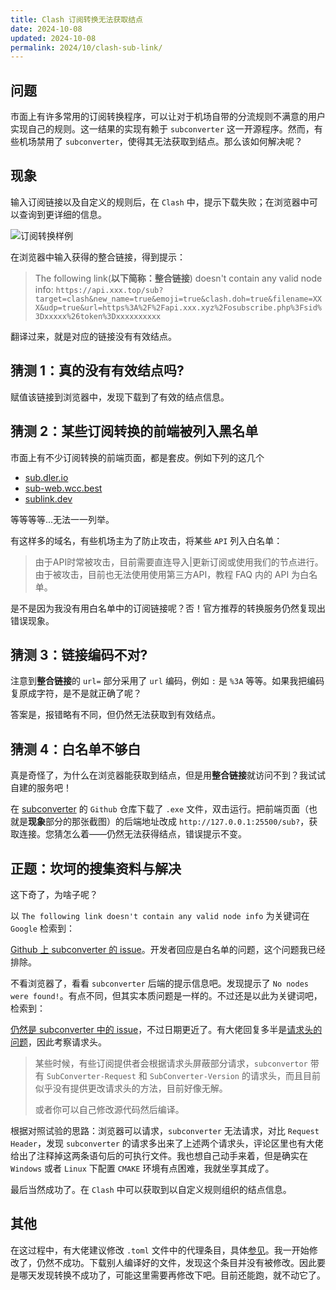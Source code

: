 ```yaml
---
title: Clash 订阅转换无法获取结点
date: 2024-10-08
updated: 2024-10-08
permalink: 2024/10/clash-sub-link/
---
```


## 问题

市面上有许多常用的订阅转换程序，可以让对于机场自带的分流规则不满意的用户实现自己的规则。这一结果的实现有赖于 `subconverter` 这一开源程序。然而，有些机场禁用了 `subconverter`，使得其无法获取到结点。那么该如何解决呢？

## 现象

输入订阅链接以及自定义的规则后，在 `Clash` 中，提示下载失败；在浏览器中可以查询到更详细的信息。

![订阅转换样例](https://static.xialing.icu/img/202410080956325.webp)

在浏览器中输入获得的整合链接，得到提示：

>The following link(**以下简称：整合链接**) doesn't contain any valid node info: `https://api.xxx.top/sub?target=clash&new_name=true&emoji=true&clash.doh=true&filename=XXX&udp=true&url=https%3A%2F%2Fapi.xxx.xyz%2Fosubscribe.php%3Fsid%3Dxxxxx%26token%3Dxxxxxxxxxx`

翻译过来，就是对应的链接没有有效结点。

## 猜测 1：真的没有有效结点吗?

赋值该链接到浏览器中，发现下载到了有效的结点信息。

## 猜测 2：某些订阅转换的前端被列入黑名单

市面上有不少订阅转换的前端页面，都是套皮。例如下列的这几个

* [sub.dler.io](https://sub.dler.io/)
* [sub-web.wcc.best](https://sub-web.wcc.best/)
* [sublink.dev](https://sublink.dev)

等等等等...无法一一列举。

有这样多的域名，有些机场主为了防止攻击，将某些 `API` 列入白名单：

> 由于API时常被攻击，目前需要直连导入|更新订阅或使用我们的节点进行。由于被攻击，目前也无法使用使用第三方API，教程 FAQ 内的 API 为白名单。

是不是因为我没有用白名单中的订阅链接呢？否！官方推荐的转换服务仍然复现出错误现象。

## 猜测 3：链接编码不对?

注意到**整合链接**的 `url=` 部分采用了 `url` 编码，例如 `:` 是 `%3A` 等等。如果我把编码复原成字符，是不是就正确了呢？

答案是，报错略有不同，但仍然无法获取到有效结点。

## 猜测 4：白名单不够白

真是奇怪了，为什么在浏览器能获取到结点，但是用**整合链接**就访问不到？我试试自建的服务吧！

在 [subconverter](https://github.com/tindy2013/subconverter/releases) 的 `Github` 仓库下载了 `.exe` 文件，双击运行。把前端页面（也就是**现象**部分的那张截图）的后端地址改成 `http://127.0.0.1:25500/sub?`，获取连接。您猜怎么着——仍然无法获得结点，错误提示不变。

## 正题：坎坷的搜集资料与解决

这下奇了，为啥子呢？

以 `The following link doesn't contain any valid node info` 为关键词在 `Google` 检索到：

[Github 上 subconverter 的 issue](https://github.com/tindy2013/subconverter/issues/209)。开发者回应是白名单的问题，这个问题我已经排除。

不看浏览器了，看看 `subconverter` 后端的提示信息吧。发现提示了 `No nodes were found!`。有点不同，但其实本质问题是一样的。不过还是以此为关键词吧，检索到：

[仍然是 subconverter 中的 issue](https://github.com/tindy2013/subconverter/issues/579)，不过日期更近了。有大佬回复多半是[请求头的问题](https://github.com/tindy2013/subconverter/issues/573#issuecomment-1436012060)，因此考察请求头。

> 某些时候，有些订阅提供者会根据请求头屏蔽部分请求，`subconvertor` 带有 `SubConverter-Request` 和 `SubConverter-Version` 的请求头，而且目前似乎没有提供更改请求头的方法，目前好像无解。
>
>或者你可以自己修改源代码然后编译。

根据对照试验的思路：浏览器可以请求，`subconverter` 无法请求，对比 `Request Header`，发现 `subconverter` 的请求多出来了上述两个请求头，评论区里也有大佬给出了注释掉这两条语句后的可执行文件。我也想自己动手来着，但是确实在 `Windows` 或者 `Linux` 下配置 `CMAKE` 环境有点困难，我就坐享其成了。

最后当然成功了。在 `Clash` 中可以获取到以自定义规则组织的结点信息。

## 其他

在这过程中，有大佬建议修改 `.toml` 文件中的代理条目，具体[参见](https://github.com/tindy2013/subconverter/issues/579#issuecomment-1587796982)。我一开始修改了，仍然不成功。下载别人编译好的文件，发现这个条目并没有被修改。因此要是哪天发现转换不成功了，可能这里需要再修改下吧。目前还能跑，就不动它了。